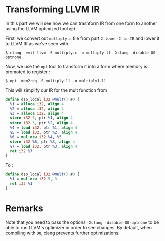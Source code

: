 # Transforming LLVM IR

In this part we will see how we can trasnform IR from one form to another using
the LLVM optimized tool `opt`.

First, we convert out `multiply.c` file from part `2.lower-C-to-IR` and lower it
to LLVM IR as we've seen with :
```
$ clang -emit-llvm -S multiply.c -o multiply.ll -Xclang -disable-O0-optnone
```

Now, we use the `opt` tool to transform it into a form where memory is promoted
to register :
```
$ opt -mem2reg -S multiply.ll -o multiply1.ll
```

This will simplify our IR for the mult function from 
```llvm
define dso_local i32 @mult() #0 {
  %1 = alloca i32, align 4
  %2 = alloca i32, align 4
  %3 = alloca i32, align 4
  store i32 5, ptr %1, align 4
  store i32 3, ptr %2, align 4
  %4 = load i32, ptr %1, align 4
  %5 = load i32, ptr %2, align 4
  %6 = mul nsw i32 %4, %5
  store i32 %6, ptr %3, align 4
  %7 = load i32, ptr %3, align 4
  ret i32 %7
}
```
To :
```llvm
define dso_local i32 @mult() #0 {
  %1 = mul nsw i32 5, 3
  ret i32 %1
}
```


# Remarks 
Note that you need to pass the options `-Xclang -disable-O0-optnone` to be able
to run LLVM's optimizer in order to see changes. By default, when
compiling with `O0`, clang prevents further optimizations.